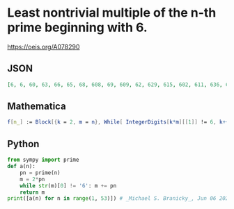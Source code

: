 # Least nontrivial multiple of the n\-th prime beginning with 6\.
https://oeis.org/A078290
## JSON
```JSON
[6, 6, 60, 63, 66, 65, 68, 608, 69, 609, 62, 629, 615, 602, 611, 636, 649, 610, 603, 639, 657, 632, 664, 623, 679, 606, 618, 642, 654, 678, 635, 655, 685, 695, 6109, 604, 628, 652, 668, 692, 6086, 6154, 6112, 6176, 6107, 6169, 633, 669, 681, 687, 699, 6214]
```
## Mathematica
```Mathematica
f[n_] := Block[{k = 2, m = n}, While[ IntegerDigits[k*m][[1]] != 6, k++ ]; k*m]; Table[ f[ Prime[n]], {n, 1, 55}]
```
## Python
```Python
from sympy import prime
def a(n):
    pn = prime(n)
    m = 2*pn
    while str(m)[0] != '6': m += pn
    return m
print([a(n) for n in range(1, 53)]) # _Michael S. Branicky_, Jun 06 2021
```
